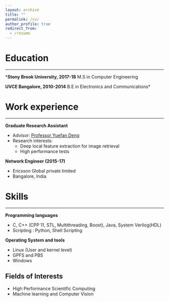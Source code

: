 ```yaml
---
layout: archive
title: ""
permalink: /cv/
author_profile: true
redirect_from:
  - /resume
---
```

Education
=====
-----
*<b>Stony Brook University, 2017-18</b>
   M.S in Computer Engineering

<b>UVCE Bangalore, 2010-2014</b>
   B.E in Electronics and Communications*


Work experience
=====
-----
<b>Graduate Research Assistant</b>
  * Advisor: <span style="color:blue"><a href='https://www.stonybrook.edu/commcms/ams/people/_faculty_profiles/deng'>Professor Yuefan Deng</a></span>
  * Research interests:
    * Deep local feature extraction for image retrieval
    * High performance tests

<b>Network Engineer (2015-17)</b>
  * Ericsson Global private limited
  * Bangalore, India

Skills
=====
-----
<b>Programming languages</b>
  * C, C++ (CPP 11, STL, Multithreading, Boost), Java, System Verilog(HDL)
  * Scripting : Python, Shell Scripting

<b>Operating System and tools</b>
  * Linux (User and kernel level)
  * GPFS and PBS
  * Windows

Fields of Interests
-----
  * High Performance Scientific Computing
  * Machine learning and Computer Vision
